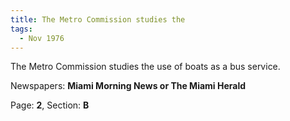 ```yaml
---  
title: The Metro Commission studies the  
tags:  
  - Nov 1976  
---  
```

  
The Metro Commission studies the use of boats as a bus service.  
  
Newspapers: **Miami Morning News or The Miami Herald**  
  
Page: **2**, Section: **B** 
